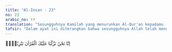 ```yaml
---
title: "Al-Insan - 23"
no: 23
arabic_no: ٢٣
translation: "Sesungguhnya Kamilah yang menurunkan Al-Qur'an kepadamu (Muhammad) secara berangsur-angsur."
tafsir: "Dalam ayat ini diterangkan bahwa sesungguhnya Allah telah menurunkan Al-Qur'an kepada Nabi Muhammad dengan berangsur-angsur. Al-Qur'an diturunkan selama 22 tahun lebih secara berangsur-angsur sedikit demi sedikit. Tujuannya agar mudah dipahami, dihafal, dan diajarkan kepada para sahabat. Terkadang ayat diturunkan dengan maksud untuk menjelaskan suatu peristiwa yang terjadi yang memerlukan bimbingan dari Allah. Dengan cara berangsur-angsur itu, Al-Qur'an menjadi mantap diimani dan menambah ketakwaan mereka. Ayat ini sekaligus membantah anggapan beberapa orang bahwa Al-Qur'an merupakan sihir atau barang renungan yang bisa dipelajari, atau sebagai perkataan manusia biasa."
---
```

اِنَّا نَحْنُ نَزَّلْنَا عَلَيْكَ الْقُرْاٰنَ تَنْزِيْلًاۚ